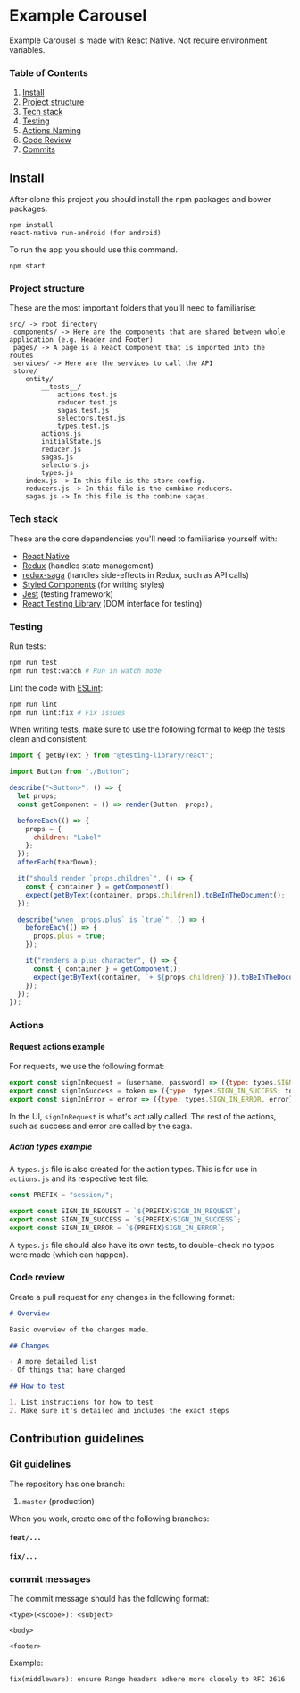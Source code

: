 # Example Carousel
Example Carousel is made with React Native.
Not require environment variables.

### Table of Contents

1. [Install](#install)
1. [Project structure](#project-structure)
1. [Tech stack](#tech-stack)
1. [Testing](#testing)
1. [Actions Naming](#actions)
1. [Code Review](#code-review)
1. [Commits](#commit-messages)

## Install

After clone this project you should install the npm packages and bower packages.

    npm install
    react-native run-android (for android)

To run the app you should use this command.

    npm start

### Project structure

These are the most important folders that you'll need to familiarise:
```
src/ -> root directory
 components/ -> Here are the components that are shared between whole application (e.g. Header and Footer)
 pages/ -> A page is a React Component that is imported into the routes
 services/ -> Here are the services to call the API
 store/
    entity/
        __tests__/
            actions.test.js
            reducer.test.js
            sagas.test.js
            selectors.test.js
            types.test.js
        actions.js
        initialState.js
        reducer.js
        sagas.js
        selectors.js
        types.js
    index.js -> In this file is the store config.
    reducers.js -> In this file is the combine reducers.
    sagas.js -> In this file is the combine sagas.
```

### Tech stack

These are the core dependencies you'll need to familiarise yourself with:

- [React Native](https://https://reactnative.dev)
- [Redux](https://redux.js.org) (handles state management)
- [redux-saga](https://redux-saga.js.org) (handles side-effects in Redux, such as API calls)
- [Styled Components](https://styled-components.com/) (for writing styles)
- [Jest](https://jestjs.io) (testing framework)
- [React Testing Library](https://testing-library.com/docs/react-testing-library/intro) (DOM interface for testing)

### Testing

Run tests:

```sh
npm run test
npm run test:watch # Run in watch mode
```

Lint the code with [ESLint](https://eslint.org):

```sh
npm run lint
npm run lint:fix # Fix issues
```

When writing tests, make sure to use the following format to keep the tests clean and consistent:
```jsx
import { getByText } from "@testing-library/react";

import Button from "./Button";

describe("<Button>", () => {
  let props;
  const getComponent = () => render(Button, props);

  beforeEach(() => {
    props = {
      children: "Label"
    };
  });
  afterEach(tearDown);

  it("should render `props.children`", () => {
    const { container } = getComponent();
    expect(getByText(container, props.children)).toBeInTheDocument();
  });

  describe("when `props.plus` is `true`", () => {
    beforeEach(() => {
      props.plus = true;
    });

    it("renders a plus character", () => {
      const { container } = getComponent();
      expect(getByText(container, `+ ${props.children}`)).toBeInTheDocument();
    });
  });
});
```

### Actions

#### Request actions example

For requests, we use the following format:

```js
export const signInRequest = (username, password) => ({type: types.SIGN_IN_REQUEST, username, password});
export const signInSuccess = token => ({type: types.SIGN_IN_SUCCESS, token});
export const signInError = error => ({type: types.SIGN_IN_ERROR, error});
```

In the UI, `signInRequest` is what's actually called. The rest of the actions, such as success and error are called by the saga.

##### Action types example

A `types.js` file is also created for the action types. This is for use in `actions.js` and its respective test file:

```js
const PREFIX = "session/";

export const SIGN_IN_REQUEST = `${PREFIX}SIGN_IN_REQUEST`;
export const SIGN_IN_SUCCESS = `${PREFIX}SIGN_IN_SUCCESS`;
export const SIGN_IN_ERROR = `${PREFIX}SIGN_IN_ERROR`;
```

A `types.js` file should also have its own tests, to double-check no typos were made (which can happen).

### Code review

Create a pull request for any changes in the following format:

```md
# Overview

Basic overview of the changes made.

## Changes

- A more detailed list
- Of things that have changed

## How to test

1. List instructions for how to test
2. Make sure it's detailed and includes the exact steps
```

## Contribution guidelines

### Git guidelines

The repository has one branch:

1. `master` (production)

When you work, create one of the following branches:

#### `feat/...`

#### `fix/...`

### commit messages

The commit message should has the following format:

```
<type>(<scope>): <subject>

<body>

<footer>
```

Example:
```
fix(middleware): ensure Range headers adhere more closely to RFC 2616
```
